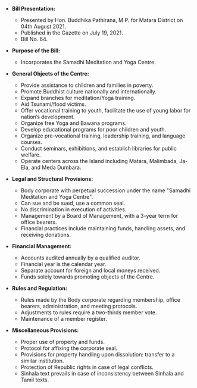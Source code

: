 - **Bill Presentation:**
  - Presented by Hon. Buddhika Pathirana, M.P. for Matara District on 04th August 2021.
  - Published in the Gazette on July 19, 2021.
  - Bill No. 64.

- **Purpose of the Bill:**
  - Incorporates the Samadhi Meditation and Yoga Centre.

- **General Objects of the Centre:**
  - Provide assistance to children and families in poverty.
  - Promote Buddhist culture nationally and internationally.
  - Expand branches for meditation/Yoga training.
  - Aid Tsunami/flood victims.
  - Offer vocational training to youth, facilitate the use of young labor for nation’s development.
  - Organize free Yoga and Bawana programs.
  - Develop educational programs for poor children and youth.
  - Organize pre-vocational training, leadership training, and language courses.
  - Conduct seminars, exhibitions, and establish libraries for public welfare.
  - Operate centers across the Island including Matara, Malimbada, Ja-Ela, and Meda Dumbara.

- **Legal and Structural Provisions:**
  - Body corporate with perpetual succession under the name "Samadhi Meditation and Yoga Centre".
  - Can sue and be sued, use a common seal.
  - No discrimination in execution of activities.
  - Management by a Board of Management, with a 3-year term for office bearers.
  - Financial practices include maintaining funds, handling assets, and receiving donations.

- **Financial Management:**
  - Accounts audited annually by a qualified auditor.
  - Financial year is the calendar year.
  - Separate account for foreign and local moneys received.
  - Funds solely towards promoting objects of the Centre.

- **Rules and Regulation:**
  - Rules made by the Body corporate regarding membership, office bearers, administration, and meeting protocols.
  - Adjustments to rules require a two-thirds member vote.
  - Maintenance of a member register.

- **Miscellaneous Provisions:**
  - Proper use of property and funds.
  - Protocol for affixing the corporate seal.
  - Provisions for property handling upon dissolution: transfer to a similar institution.
  - Protection of Republic rights in case of legal conflicts.
  - Sinhala text prevails in case of inconsistency between Sinhala and Tamil texts.